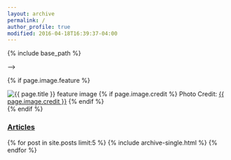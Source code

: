 ```yaml
---
layout: archive
permalink: /
author_profile: true
modified: 2016-04-18T16:39:37-04:00
---
```



{% include base_path %}

<!--{% if page.image.feature %}<div class="image-wrap">-->
<!--  <img src="{{ site.url }}/images/{{ page.image.feature }}" alt="{{ page.title }} feature image" itemprop="primaryImageOfPage">-->
<!--  {% if page.image.credit %}<span class="image-credit">Photo Credit: <a href="{{ page.image.creditlink }}">{{ page.image.credit }}</a></span>{% endif %}-->
<!--</div><!-- /.image-wrap -->-->
<!--{% endif %}-->

<!--{% include _browser-upgrade.html %}-->

<!--{% include _navigation.html %}-->

{% if page.image.feature %}
  <div class="image-wrap">
  <img src=
    {% if page.image.feature contains 'http' %}
      "{{ page.image.feature }}"
    {% else %}
      "{{ site.url }}/images/{{ page.image.feature }}"
    {% endif %}
  alt="{{ page.title }} feature image">
  {% if page.image.credit %}
    <span class="image-credit">Photo Credit: <a href="{{ page.image.creditlink }}">{{ page.image.credit }}</a></span>
  {% endif %}
  </div><!-- /.image-wrap -->
{% endif %}



<div class="grid__wrapper">
  <h3><a href="{{ site.url}}/categories/">Articles</a></h3>
  {% for post in site.posts limit:5 %}
    {% include archive-single.html %}
  {% endfor %}
</div>
<!--{% capture written_year %}'None'{% endcapture %}-->
<!--{% for post in site.posts %}-->
<!--  {% capture year %}{{ post.date | date: '%Y' }}{% endcapture %}-->
<!--  {% if year != written_year %}-->
<!--    <h2 id="{{ year | slugify }}" class="archive__subtitle">{{ year }}</h2>-->
<!--    {% capture written_year %}{{ year }}{% endcapture %}-->
<!--  {% endif %}-->
<!--  {% include archive-single.html %}-->
<!--{% endfor %}-->
